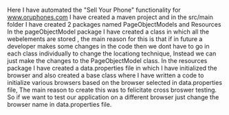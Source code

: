 Here I have automated the "Sell Your Phone" functionality for www.oruphones.com
I have created a maven project and in the src/main folder I have created 2 packages named PageObjectModels and Resources
In the pageObjectModel package I have created a class in which all the webelements are stored , the main reason for this is that if in future a developer makes some changes in the code then we dont have to go in each class individually to change the locationg technique, Instead we can just make the changes to the PageObjectModel class.
In the resources package I have created a data.properties file in which  I have initialized the browser and also created a base class where I have written a code to initialize various browsers based on the browser selected in data.properties file, The main reason to create this was to felicitate cross broswer testing. So if we want to test our application on a different browser just change the browser name in data.properties file.
